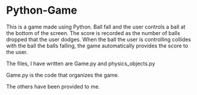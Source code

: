 # Python-Game
This is a game made using Python. Ball fall and the user controls a ball at the bottom of the screen. The score is recorded as the number of balls dropped that the user dodges. When the ball the user is controlling collides with the ball the balls falling, the game automatically provides the score to the user.

The files, I have written are Game.py and physics_objects.py

Game.py is the code that organizes the game.

The others have been provided to me.
